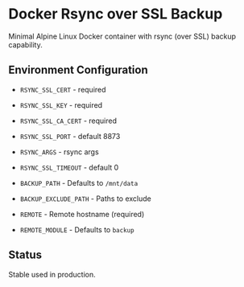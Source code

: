 # Docker Rsync over SSL Backup

Minimal Alpine Linux Docker container with rsync (over SSL) backup capability.

## Environment Configuration

- `RSYNC_SSL_CERT` - required
- `RSYNC_SSL_KEY` - required
- `RSYNC_SSL_CA_CERT` - required
- `RSYNC_SSL_PORT` - default 8873
- `RSYNC_ARGS` - rsync args
- `RSYNC_SSL_TIMEOUT` - default 0

- `BACKUP_PATH` - Defaults to `/mnt/data`
- `BACKUP_EXCLUDE_PATH` - Paths to exclude
- `REMOTE` - Remote hostname (required)
- `REMOTE_MODULE` - Defaults to `backup`

## Status

Stable used in production.

